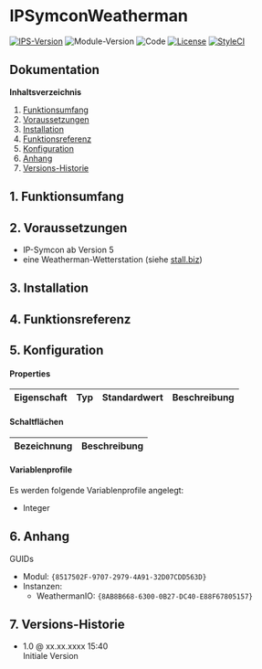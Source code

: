 # IPSymconWeatherman

[![IPS-Version](https://img.shields.io/badge/Symcon_Version-5.0+-red.svg)](https://www.symcon.de/service/dokumentation/entwicklerbereich/sdk-tools/sdk-php/)
![Module-Version](https://img.shields.io/badge/Modul_Version-1.0-blue.svg)
![Code](https://img.shields.io/badge/Code-PHP-blue.svg)
[![License](https://img.shields.io/badge/License-CC%20BY--NC--SA%204.0-green.svg)](https://creativecommons.org/licenses/by-nc-sa/4.0/)
[![StyleCI](https://github.styleci.io/repos/xxxxxxxxx/shield?branch=master)](https://github.styleci.io/repos/xxxxxxxxx)

## Dokumentation

**Inhaltsverzeichnis**

1. [Funktionsumfang](#1-funktionsumfang)
2. [Voraussetzungen](#2-voraussetzungen)
3. [Installation](#3-installation)
4. [Funktionsreferenz](#4-funktionsreferenz)
5. [Konfiguration](#5-konfiguration)
6. [Anhang](#6-anhang)
7. [Versions-Historie](#7-versions-historie)

## 1. Funktionsumfang

## 2. Voraussetzungen

 - IP-Symcon ab Version 5<br>
 - eine Weatherman-Wetterstation (siehe [stall.biz](https://www.stall.biz/project/weatherman-die-perfekte-wetterstation-fuer-die-hausautomation))

## 3. Installation

## 4. Funktionsreferenz

## 5. Konfiguration

#### Properties

| Eigenschaft               | Typ      | Standardwert | Beschreibung |
| :------------------------ | :------  | :----------- | :----------- |

#### Schaltflächen

| Bezeichnung                  | Beschreibung |
| :--------------------------- | :----------- |

#### Variablenprofile

Es werden folgende Variablenprofile angelegt:
* Integer<br>

## 6. Anhang

GUIDs
- Modul: `{8517502F-9707-2979-4A91-32D07CDD563D}`
- Instanzen:
  - WeathermanIO: `{8AB8B668-6300-0B27-DC40-E88F67805157}`

## 7. Versions-Historie

- 1.0 @ xx.xx.xxxx 15:40<br>
  Initiale Version
